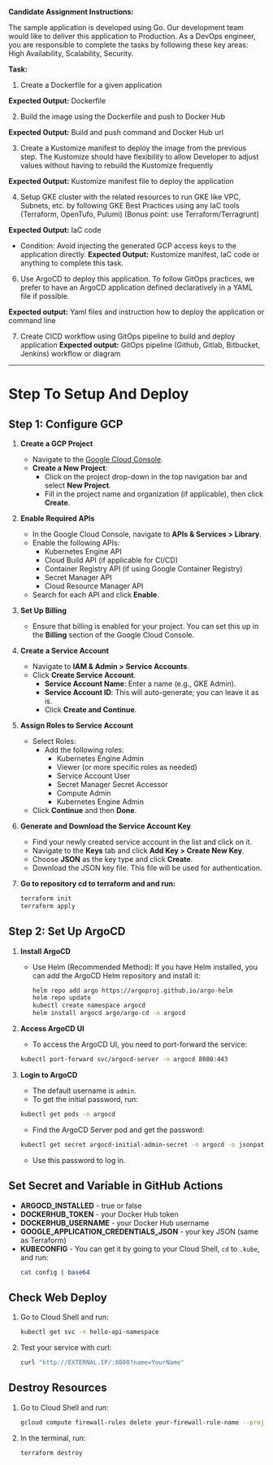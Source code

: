 **Candidate Assignment Instructions:**

The sample application is developed using Go. Our development team would like to deliver this application to Production. As a DevOps engineer, you are responsible to complete the tasks by following these key areas: High Availability, Scalability, Security.

**Task:**

1. Create a Dockerfile for a given application

**Expected Output:** Dockerfile

2. Build the image using the Dockerfile and push to Docker Hub

**Expected Output:** Build and push command and Docker Hub url

3. Create a Kustomize manifest to deploy the image from the previous step. The Kustomize should have flexibility to allow Developer to adjust values without having to rebuild the Kustomize frequently

**Expected Output:** Kustomize manifest file to deploy the application

4. Setup GKE cluster with the related resources to run GKE like VPC, Subnets, etc. by following GKE Best Practices using any IaC tools (Terraform, OpenTufo, Pulumi) (Bonus point: use Terraform/Terragrunt)

**Expected Output:** IaC code

* Condition: Avoid injecting the generated GCP access keys to the application directly. **Expected Output:** Kustomize manifest, IaC code or anything to complete this task.

6. Use ArgoCD to deploy this application. To follow GitOps practices, we prefer to have an ArgoCD application defined declaratively in a YAML file if possible.

**Expected output:** Yaml files and instruction how to deploy the application or command line

7. Create CICD workflow using GitOps pipeline to build and deploy application **Expected output:** GitOps pipeline (Github, Gitlab, Bitbucket, Jenkins) workflow or diagram


_________________________________________________________________________________________________________________________________________________________________________________________________________________________________________

# Step To Setup And Deploy

## Step 1: Configure GCP

1. **Create a GCP Project**
    - Navigate to the [Google Cloud Console](https://console.cloud.google.com/).
    - **Create a New Project**:
        - Click on the project drop-down in the top navigation bar and select **New Project**.
        - Fill in the project name and organization (if applicable), then click **Create**.

2. **Enable Required APIs**
    - In the Google Cloud Console, navigate to **APIs & Services > Library**.
    - Enable the following APIs:
        - Kubernetes Engine API
        - Cloud Build API (if applicable for CI/CD)
        - Container Registry API (if using Google Container Registry)
        - Secret Manager API
        - Cloud Resource Manager API
    - Search for each API and click **Enable**.

3. **Set Up Billing**
    - Ensure that billing is enabled for your project. You can set this up in the **Billing** section of the Google Cloud Console.

4. **Create a Service Account**
    - Navigate to **IAM & Admin > Service Accounts**.
    - Click **Create Service Account**.
        - **Service Account Name**: Enter a name (e.g., GKE Admin).
        - **Service Account ID**: This will auto-generate; you can leave it as is.
        - Click **Create and Continue**.

5. **Assign Roles to Service Account**
    - Select Roles:
        - Add the following roles:
            - Kubernetes Engine Admin
            - Viewer (or more specific roles as needed)
            - Service Account User
            - Secret Manager Secret Accessor
            - Compute Admin
            - Kubernetes Engine Admin
    - Click **Continue** and then **Done**.

6. **Generate and Download the Service Account Key**
    - Find your newly created service account in the list and click on it.
    - Navigate to the **Keys** tab and click **Add Key > Create New Key**.
    - Choose **JSON** as the key type and click **Create**.
    - Download the JSON key file. This file will be used for authentication.

7. **Go to repository cd to terraform and and run:**
    ```bash
    terraform init
    terraform apply
    ```

## Step 2: Set Up ArgoCD

1. **Install ArgoCD**
    - Use Helm (Recommended Method):
        If you have Helm installed, you can add the ArgoCD Helm repository and install it:
        ```bash
        helm repo add argo https://argoproj.github.io/argo-helm
        helm repo update
        kubectl create namespace argocd
        helm install argocd argo/argo-cd -n argocd
        ```

2. **Access ArgoCD UI**
    - To access the ArgoCD UI, you need to port-forward the service:
    ```bash
    kubectl port-forward svc/argocd-server -n argocd 8080:443
    ```

3. **Login to ArgoCD**
    - The default username is `admin`.
    - To get the initial password, run:
    ```bash
    kubectl get pods -n argocd
    ```
    - Find the ArgoCD Server pod and get the password:
    ```bash
    kubectl get secret argocd-initial-admin-secret -n argocd -o jsonpath="{.data.password}" | base64 --decode
    ```
    - Use this password to log in.

## Set Secret and Variable in GitHub Actions

- **ARGOCD_INSTALLED** - true or false
- **DOCKERHUB_TOKEN** - your Docker Hub token
- **DOCKERHUB_USERNAME** - your Docker Hub username
- **GOOGLE_APPLICATION_CREDENTIALS_JSON** - your key JSON (same as Terraform)
- **KUBECONFIG** - You can get it by going to your Cloud Shell, `cd` to `.kube`, and run:
    ```bash
    cat config | base64
    ```

## Check Web Deploy

1. Go to Cloud Shell and run:
    ```bash
    kubectl get svc -n hello-api-namespace
    ```

2. Test your service with curl:
    ```bash
    curl "http://EXTERNAL.IP/:8080?name=YourName"
    ```

## Destroy Resources

1. Go to Cloud Shell and run:
    ```bash
    gcloud compute firewall-rules delete your-firewall-rule-name --project=your-project-id
    ```

2. In the terminal, run:
    ```bash
    terraform destroy
    ```

